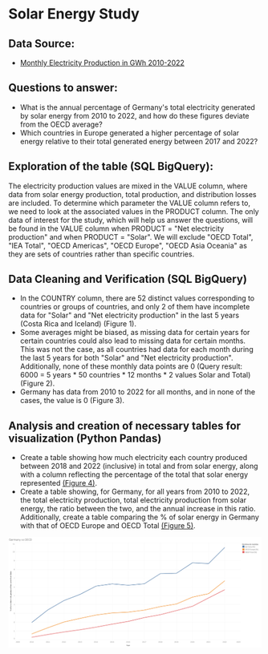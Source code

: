 # Solar Energy Study

## Data Source:
- [Monthly Electricity Production in GWh 2010-2022](https://www.kaggle.com/datasets/ccanb23/iea-monthly-electricity-statistics?resource=download)

## Questions to answer:
- What is the annual percentage of Germany's total electricity generated by solar energy from 2010 to 2022, and how do these figures deviate from the OECD average?
- Which countries in Europe generated a higher percentage of solar energy relative to their total generated energy between 2017 and 2022?

## Exploration of the table (SQL BigQuery):
The electricity production values are mixed in the VALUE column, where data from solar energy production, total production, and distribution losses are included. To determine which parameter the VALUE column refers to, we need to look at the associated values in the PRODUCT column. The only data of interest for the study, which will help us answer the questions, will be found in the VALUE column when PRODUCT = "Net electricity production" and when PRODUCT = "Solar". We will exclude "OECD Total", "IEA Total", "OECD Americas", "OECD Europe", "OECD Asia Oceania" as they are sets of countries rather than specific countries.

## Data Cleaning and Verification (SQL BigQuery)
- In the COUNTRY column, there are 52 distinct values corresponding to countries or groups of countries, and only 2 of them have incomplete data for "Solar" and "Net electricity production" in the last 5 years (Costa Rica and Iceland) (Figure 1).
- Some averages might be biased, as missing data for certain years for certain countries could also lead to missing data for certain months. This was not the case, as all countries had data for each month during the last 5 years for both "Solar" and "Net electricity production". Additionally, none of these monthly data points are 0 (Query result: 6000 = 5 years * 50 countries * 12 months * 2 values Solar and Total) (Figure 2).
- Germany has data from 2010 to 2022 for all months, and in none of the cases, the value is 0 (Figure 3).

## Analysis and creation of necessary tables for visualization (Python Pandas)
- Create a table showing how much electricity each country produced between 2018 and 2022 (inclusive) in total and from solar energy, along with a column reflecting the percentage of the total that solar energy represented [(Figure 4)](solar_vs_total.py).
- Create a table showing, for Germany, for all years from 2010 to 2022, the total electricity production, total electricity production from solar energy, the ratio between the two, and the annual increase in this ratio. Additionally, create a table comparing the % of solar energy in Germany with that of OECD Europe and OECD Total [(Figure 5)](solar_germany.py).

![Ejemplo de imagen](visualizations/Viz1.png)
